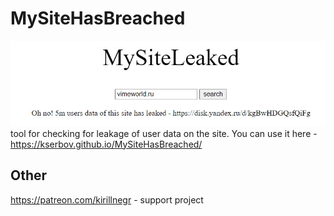 # MySiteHasBreached
![image1](https://github.com/Kserbov/MySiteHasBreached/blob/main/images/image1.jpg)
  tool for checking for leakage of user data on the site. You can use it here - https://kserbov.github.io/MySiteHasBreached/
## Other
https://patreon.com/kirillnegr - support project
